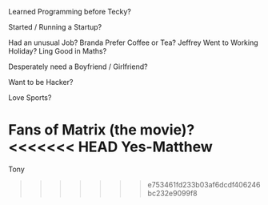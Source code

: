 Learned Programming before Tecky?

Started / Running a Startup?

Had an unusual Job?
Branda
Prefer Coffee or Tea?
Jeffrey
Went to Working Holiday?
Ling
Good in Maths?

Desperately need a Boyfriend / Girlfriend?

Want to be Hacker?

Love Sports?

Fans of Matrix (the movie)?
<<<<<<< HEAD
Yes-Matthew
=======
Tony
>>>>>>> e753461fd233b03af6dcdf406246bc232e9099f8
